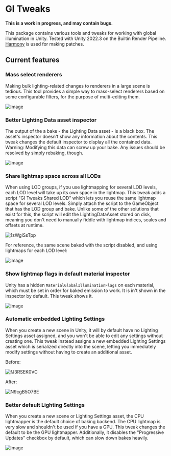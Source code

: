 # GI Tweaks
**This is a work in progress, and may contain bugs.**

This package contains various tools and tweaks for working with global illumination in Unity. Tested with Unity 2022.3 on the Builtin Render Pipeline. [Harmony](https://github.com/pardeike/Harmony) is used for making patches.

## Current features

### Mass select renderers
Making bulk lighting-related changes to renderers in a large scene is tedious. This tool provides a simple way to mass-select renderers based on some configurable filters, for the purpose of multi-editing them.

![image](https://github.com/pema99/GITweaks/assets/11212115/95754281-4f98-4d1a-a480-542b3a2f7523)

### Better Lighting Data asset inspector
The output of the a bake - the Lighting Data asset - is a black box. The asset's inspector doesn't show any information about the contents. This tweak changes the default inspector to display all the contained data. Warning: Modifying this data can screw up your bake. Any issues should be resolved by simply rebaking, though.

![image](https://github.com/pema99/GITweaks/assets/11212115/24644bdc-78a5-4b4f-837a-95d13508b562)

### Share lightmap space across all LODs
When using LOD groups, if you use lightmapping for several LOD levels, each LOD level will take up its own space in the lightmap. This tweak adds a script "GI Tweaks Shared LOD" which lets you reuse the same lightmap space for several LOD levels. Simply attach the script to the GameObject that has the LOD group and bake. Unlike some of the other solutions that exist for this, the script will edit the LightingDataAsset stored on disk, meaning you don't need to manually fiddle with lightmap indices, scales and offsets at runtime.

![1zWgISsTpp](https://github.com/pema99/GITweaks/assets/11212115/df0ce872-845d-488e-974a-f158ef57ce3d)

For reference, the same scene baked with the script disabled, and using lightmaps for each LOD level:

![image](https://github.com/pema99/GITweaks/assets/11212115/edcfd2e8-f18c-4166-a3c3-97089e749774)

### Show lightmap flags in default material inspector
Unity has a hidden `MaterialGlobalIlluminationFlags` on each material, which must be set in order for baked emission to work. It is in't shown in the inspector by default. This tweak shows it.

![image](https://github.com/pema99/GITweaks/assets/11212115/bfdd1ef7-5dfe-4c81-84bf-891b06583f06)

### Automatic embedded Lighting Settings
When you create a new scene in Unity, it will by default have no Lighting Settings asset assigned, and you won't be able to edit any settings without creating one. This tweak instead assigns a new embedded Lighting Settings asset which is serialized directly into the scene, letting you immediately modify settings without having to create an additional asset.

Before:

![fJ3RSEK0VC](https://github.com/pema99/GITweaks/assets/11212115/3fe8e37d-1826-4b93-b67c-4b8702df0c41)

After:

![N9cgB5O7BE](https://github.com/pema99/GITweaks/assets/11212115/bd2e34ba-4b42-4d61-920d-512e4a0dcc5b)

### Better default Lighting Settings
When you create a new scene or Lighting Settings asset, the CPU lightmapper is the default choice of baking backend. The CPU lightmap is very slow and shouldn't be used if you have a GPU. This tweak changes the default to be the GPU lightmapper. Additionally, it disables the "Progressive Updates" checkbox by default, which can slow down bakes heavily.

![image](https://github.com/pema99/GITweaks/assets/11212115/ae230e33-39be-4bef-bedc-6c61bedc50b8)
